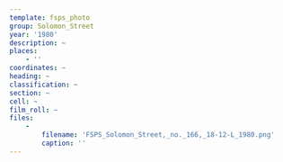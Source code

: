 ```yaml
---
template: fsps_photo
group: Solomon_Street
year: '1980'
description: ~
places:
    - ''
coordinates: ~
heading: ~
classification: ~
section: ~
cell: ~
film_roll: ~
files:
    -
        filename: 'FSPS_Solomon_Street,_no._166,_18-12-L_1980.png'
        caption: ''
---
```

